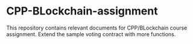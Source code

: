 # CPP-BLockchain-assignment
This repository contains relevant documents for CPP/BLockchain course assignment.
Extend the sample voting contract with more functions.
